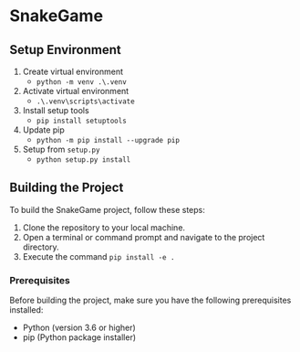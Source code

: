 # SnakeGame

## Setup Environment
1. Create virtual environment
    - `python -m venv .\.venv`
2. Activate virtual environment
    - `.\.venv\scripts\activate`
3. Install setup tools
    - `pip install setuptools`
4. Update pip
    - `python -m pip install --upgrade pip`
5. Setup from `setup.py`
    - `python setup.py install`

## Building the Project

To build the SnakeGame project, follow these steps:

1. Clone the repository to your local machine.
2. Open a terminal or command prompt and navigate to the project directory.
3. Execute the command `pip install -e .`

### Prerequisites

Before building the project, make sure you have the following prerequisites installed:

- Python (version 3.6 or higher)
- pip (Python package installer)
